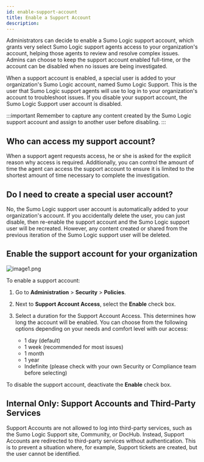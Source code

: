 ```yaml
---
id: enable-support-account
title: Enable a Support Account
description:
---
```


Administrators can decide to enable a Sumo Logic support account, which grants very select Sumo Logic support agents access to your organization's account, helping those agents to review and resolve complex issues. Admins can choose to keep the support account enabled full-time, or the account can be disabled when no issues are being investigated.

When a support account is enabled, a special user is added to your organization's Sumo Logic account, named Sumo Logic Support. This is the user that Sumo Logic support agents will use to log in to your organization's account to troubleshoot issues. If you disable your support account, the Sumo Logic Support user account is disabled.

:::important
Remember to capture any content created by the Sumo Logic support account and assign to another user before disabling.
:::

## Who can access my support account?

When a support agent requests access, he or she is asked for the explicit reason why access is required. Additionally, you can control
the amount of time the agent can access the support account to ensure it is limited to the shortest amount of time necessary to complete the investigation.

## Do I need to create a special user account? 

No, the Sumo Logic support user account is automatically added to your organization's account. If you accidentally delete the user, you can
just disable, then re-enable the support account and the Sumo Logic support user will be recreated. However, any content created or shared from the previous iteration of the Sumo Logic support user will be deleted.

## Enable the support account for your organization

![image1.png](/img/security/enable-support1.png)

To enable a support account:

1. Go to **Administration** \> **Security** \> **Policies**.

1. Next to **Support Account Access**, select the **Enable** check box.

1. Select a duration for the Support Account Access. This determines how long the account will be enabled. You can choose from the following options depending on your needs and comfort level with our access:

    * 1 day (default)
    * 1 week (recommended for most issues)
    * 1 month
    * 1 year
    * Indefinite (please check with your own Security or Compliance team before selecting)

To disable the support account, deactivate the **Enable** check box.

## Internal Only: Support Accounts and Third-Party Services

Support Accounts are not allowed to log into third-party services, such as the Sumo Logic Support site, Community, or DocHub. Instead, Support Accounts are redirected to third-party services without authentication. This is to prevent a situation where, for example, Support tickets are created, but the user cannot be identified.

